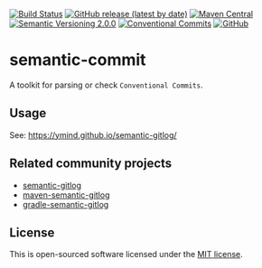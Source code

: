 [![Build Status](https://travis-ci.org/ymind/semantic-commit.svg?branch=master)](https://travis-ci.org/ymind/semantic-commit)
[![GitHub release (latest by date)](https://img.shields.io/github/v/release/ymind/semantic-commit)](https://github.com/ymind/semantic-commit/releases)
[![Maven Central](https://img.shields.io/maven-central/v/team.yi.tools/semantic-commit)](https://search.maven.org/artifact/team.yi.tools/semantic-commit)
[![Semantic Versioning 2.0.0](https://img.shields.io/badge/Semantic%20Versioning-2.0.0-brightgreen)](https://semver.org/)
[![Conventional Commits](https://img.shields.io/badge/Conventional%20Commits-1.0.0-yellow.svg)](https://conventionalcommits.org)
[![GitHub](https://img.shields.io/github/license/ymind/semantic-commit)](https://github.com/ymind/semantic-commit/blob/master/LICENSE)

# semantic-commit

A toolkit for parsing or check `Conventional Commits`.

## Usage

See: https://ymind.github.io/semantic-gitlog/

## Related community projects

* [semantic-gitlog](https://github.com/ymind/semantic-gitlog)
* [maven-semantic-gitlog](https://github.com/ymind/maven-semantic-gitlog)
* [gradle-semantic-gitlog](https://github.com/ymind/gradle-semantic-gitlog)

## License

This is open-sourced software licensed under the [MIT license](https://opensource.org/licenses/MIT).
